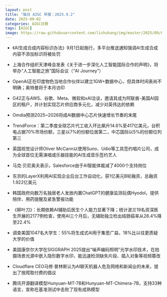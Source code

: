 ```yaml
---
layout: post
title: "每日 AIGC 早报：2025.9.2"
date: 2025-09-02
categories: AIGC日报
tags: [AIGC]
image: https://raw.githubusercontent.com/lishuhang/img/master/2025/09/0902-d.webp
---
```


- 《AI生成合成内容标识办法》9月1日起施行，多平台推送通知强调AI生成合成内容不添加标识将被处罚

- 上海合作组织天津峰会发表《关于进一步深化人工智能国际合作的声明》，将举办“人工智能之旅”国际会议（“AI Journey”）

- OpenAI正在印度物色当地合作伙伴以建立1GW+数据中心，但具体时间表尚不明确；奥特曼将于本月访印

- G42正与AWS、谷歌、Meta、微软和xAI洽谈，邀请其成为阿联酋-美国AI园区的租户，并计划实现芯片供应商多元化，减少对英伟达的依赖

- Omdia预测2025~2026将成AI数据中心芯片快速增长节奏的末尾

- TrendForce：第二季度全球芯片代工收入环比飙升14.6%至417亿美元，台积电占据70%市场份额，三星以7%的份额位居第二，中芯国际以5%的份额位列第三

- 英国视觉设计师Oliver McCann以使用Suno、Udio等工具签约唱片公司，成为全球首位无需演唱或乐器技能的AI生成音乐签约艺人

- 马克·贝尼奥夫表示，Salesforce由于AI智能体裁减了4000个支持岗位

- 东京的LayerX利用AI实现企业后台工作自动化，获1亿美元B轮融资，总融资1.922亿美元

- 韩国政府向数万名独居老人发放内置ChatGPT的健康监测玩偶Hyodol，提供陪伴、用药提醒及紧急警报功能

- 《柳叶刀》：长期依赖AI辅助后医生个人能力显著下降；统计波兰19名资深医生开展的2177例检查，使用AI三个月后，无辅助独立检出结肠癌率从28.4%降至22.4%

- 调查美国1047名大学生：55%将生成式AI用于集思广益，18%比以往更质疑大学的价值

- 美国康奈尔大学在SIGGRAPH 2025提出“噪声编码照明”光学水印技术，在拍摄场景光源中嵌入隐形数字水印，能迅速检测缺失片段、插入对象等视频篡改

- Cloudflare CEO马修·普林斯认为AI聊天机器人危及网络和新闻业的未来，提出了按爬取付费的倡议

- 腾讯开源翻译模型Hunyuan-MT-7B和Hunyuan-MT-Chimera-7B，支持33种语言，宣称在基准测试中击败了现有成熟模型